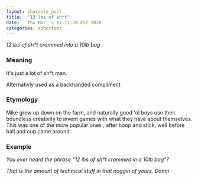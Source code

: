```yaml
---
layout: sharable_post
title:  "12 lbs of sh*t"
date:   Thu Mar  5 17:11:39 EST 2020
categories: aphorisms
---
```


_12 lbs of sh*t crammed into a 10lb bag_

### Meaning

It's just a lot of sh*t man. 

Alternativly used as a backhanded compliment

### Etymology

Mike grew up down on the farm, and naturally good 'ol boys use their boundless creativity to invent games with what they have 
about themselves. This was one of the more popular ones , after hoop and stick, well before ball and cup came around.

### Example

_You ever heard the phrase "12 lbs of sh*t crammed in a 10lb bag"?_

_That is the amount of technical stuff in that noggin of yours. Damn_                                                                                       
